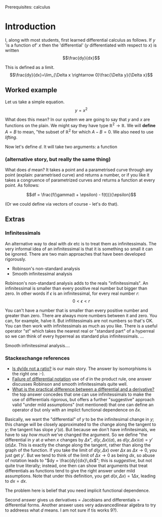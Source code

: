Prerequisites: calculus
# Introduction
I, along with most students, first learned differential calculus as follows. If $y$ 'is a function of' $x$ then the 'differential' ($y$ differentiated with respect to $x$) is written $$\frac{dy}{dx}$$

This is defined as a limit. $$\frac{dy}{dx}=\lim_{\Delta x \rightarrow 0}\frac{\Delta y}{\Delta x}$$

## Worked example
Let us take a simple equation. $$y = x^2$$

What does this mean? In our system we are going to say that $y$ and $x$ are functions on the plain. We might say they have type $\mathbb{R}^2 \rightarrow \mathbb{R}$. We will **define** $A=B$ to mean, "the subset of $\mathbb{R}^2$ for which $A - B = 0$. We also need to use *lifting*.

Now let's define $d$. It will take two arguments: a function 

### (alternative story, but really the same thing)
What does $d$ mean? It takes a point and a parametrised curve through any point (explain: parametrised curve) and returns a number, or if you like it takes a congruence of parametrized curves and returns a function at every point. As follows: 

$$df = \frac{f(\gamma(t + \epsilon) - f(t))}{\epsilon}$$

(Or we could define via vectors of course - let's do that).

## Extras 
### Infinitessimals 
An alternative way to deal with $dx$ etc is to treat them as infinitessimals. The very informal idea of an infinitessimal is that it is something so small it can be ignored. There are two main approaches that have been developed rigorously.

* Robinson's non-standard analysis
* Smooth infinitessimal analysis

Robinson's non-standard analysis adds to the reals "infinitessimals". An infinitessimal is smaller than every positive real number but bigger than zero. In other words if $\epsilon$ is an infinitessimal, for every real number $r$: $$0 < \epsilon < r$$ 

You can't have a number that is smaller than every positive number and greater than zero. There are always more numbers between it and zero. You can, for example, halve it. But infititessimals are not numbers so that's OK. You can then work with infinitessimals as much as you like. There is a useful operator "st" which takes the nearest real or "standard part" of a hyperreal so we can think of every hyperreal as standard plus infinitessimals. ...

Smooth infinitessimal analysis....

### Stackexchange references
* [Is dy/dx not a ratio?](https://math.stackexchange.com/questions/21199/is-frac-textrmdy-textrmdx-not-a-ratio/21209#21209) is our main story. The answer by isomorphisms is the right one :-).
* [Failure of differential notation](https://github.com/francisdavey/physics/edit/main/posts/2024-04-06-leibniz.md) use of $d$ in the product rule, one answer discusses Robinson and smooth infinitessimals quite well.
* [What is the practical difference between a differential and a derivative?](https://math.stackexchange.com/questions/23902/what-is-the-practical-difference-between-a-differential-and-a-derivative) the top answer concedes that one can use infinitessimals to make the use of differentials rigorous, but offers a further "suggestive" approach valid "under mild assumptions" (not mentioned) that one can define an operator $d$ but only with an implict functional dependence on $\delta x$.

Basically, we want the "differential" of $y$ to be the infinitesimal change in $y$; this change will be closely approximated to the change along the tangent to $y$; the tangent has slope $y'(a)$. But because we don't have infinitesimals, we have to say *how much* we've changed the argument. So we define "the differential in $y$ at $a$ when $x$ changes by $\Delta x$", $d(y,\Delta x)(a)$, as $d(y,\Delta x)(a) = y'(a)\Delta x$. This is exactly the change along the tangent, rather than along the graph of the function.  If you take the limit of $d(y,\Delta x)$ over $\Delta x$ as $\Delta x\to 0$, you just get $y'$. But we tend to think of the limit of $\Delta x\to 0$ as being $dx$, so abuse of notation leads to "$dy = \frac{dy}{dx}\,dx$"; this is *suggestive*, but not quite true literally; instead, one then can show that arguments that treat differentials as functions tend to give the right answer under mild assumptions. Note that under this definition, you get $d(x,\Delta x) = 1\Delta x$, leading to $dx = dx$.

The problem here is belief that you need implicit functional dependence.

Second answer gives us derivatives = Jacobians and differentials = differential forms. Another answer uses very adavancedlinear algebra to try to addreess what $d$ means. I am not sure if tis works 9?).

<!---
https://arxiv.org/abs/1801.09553 Extending the Algebraic Manipulability of Differentials
https://arxiv.org/abs/2210.07958 Total and Partial Differentials as Algebraically Manipulable Entities
https://arxiv.org/abs/1811.03459 Simplifying and Refactoring Introductory Calculus


-->
